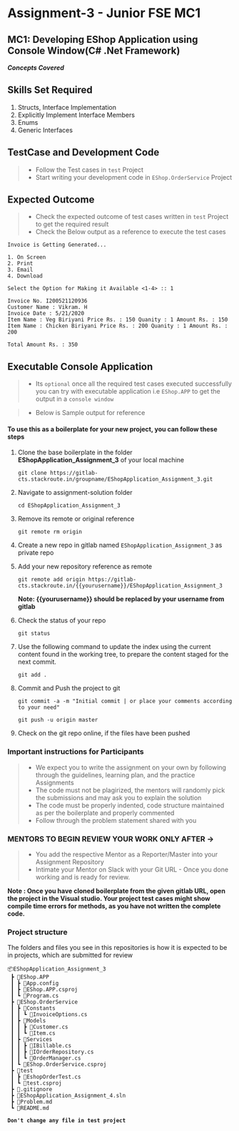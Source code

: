﻿# Assignment-3 - Junior FSE MC1

## MC1: Developing EShop Application using Console Window(C# .Net Framework) 

***Concepts Covered***

## Skills Set Required

1. Structs, Interface Implementation
2. Explicitly Implement Interface Members
3. Enums
4. Generic Interfaces

## TestCase and Development Code
> - Follow the Test cases in `test` Project
> - Start writing your development code in `EShop.OrderService` Project

## Expected Outcome 
> - Check the expected outcome of test cases written in `test` Project to get the
    required result
> - Check the Below output as a reference to execute the test cases

```
Invoice is Getting Generated...

1. On Screen
2. Print
3. Email
4. Download

Select the Option for Making it Available <1-4> :: 1

Invoice No. I200521120936
Customer Name : Vikram. H
Invoice Date : 5/21/2020
Item Name : Veg Biriyani Price Rs. : 150 Quanity : 1 Amount Rs. : 150
Item Name : Chicken Biriyani Price Rs. : 200 Quanity : 1 Amount Rs. : 200

Total Amount Rs. : 350
```
## Executable Console Application
> - Its `optional` once all the required test cases executed successfully 
    you can try with executable application i.e `EShop.APP`
    to get the output in a `console window`

> - Below is Sample output for reference

#### To use this as a boilerplate for your new project, you can follow these steps

1. Clone the base boilerplate in the folder **EShopApplication_Assignment_3** of your local machine
     
    `git clone https://gitlab-cts.stackroute.in/groupname/EShopApplication_Assignment_3.git`
         
2. Navigate to assignment-solution folder

    `cd EShopApplication_Assignment_3`

3. Remove its remote or original reference

     `git remote rm origin`

4. Create a new repo in gitlab named `EShopApplication_Assignment_3` as private repo

5. Add your new repository reference as remote

     `git remote add origin https://gitlab-cts.stackroute.in/{{yourusername}}/EShopApplication_Assignment_3`

     **Note: {{yourusername}} should be replaced by your username from gitlab**

5. Check the status of your repo 
     
     `git status`

6. Use the following command to update the index using the current content found in the working tree, to prepare the content staged for the next commit.

     `git add .`
 
7. Commit and Push the project to git

     `git commit -a -m "Initial commit | or place your comments according to your need"`

     `git push -u origin master`

8. Check on the git repo online, if the files have been pushed

### Important instructions for Participants
> - We expect you to write the assignment on your own by following through the guidelines, learning plan, and the practice Assignments
> - The code must not be plagirized, the mentors will randomly pick the submissions and may ask you to explain the solution
> - The code must be properly indented, code structure maintained as per the boilerplate and properly commented
> - Follow through the problem statement shared with you

### MENTORS TO BEGIN REVIEW YOUR WORK ONLY AFTER ->
> - You add the respective Mentor as a Reporter/Master into your Assignment Repository
> - Intimate your Mentor on Slack with your Git URL - Once you done working and is ready for review.

	   
**Note : Once you have cloned boilerplate from the given gitlab URL, open the project in the Visual studio. 
Your project test cases might show compile time errors for methods, as you have not written the complete code.**

### Project structure

The folders and files you see in this repositories is how it is expected to be in projects, which are submitted for review
```
📦EShopApplication_Assignment_3
 ┣ 📂EShop.APP
 ┃ ┣ 📜App.config
 ┃ ┣ 📜EShop.APP.csproj
 ┃ ┗ 📜Program.cs
 ┣ 📂EShop.OrderService
 ┃ ┣ 📂Constants
 ┃ ┃ ┗ 📜InvoiceOptions.cs
 ┃ ┣ 📂Models
 ┃ ┃ ┣ 📜Customer.cs
 ┃ ┃ ┗ 📜Item.cs
 ┃ ┣ 📂Services
 ┃ ┃ ┣ 📜IBillable.cs
 ┃ ┃ ┣ 📜IOrderRepository.cs
 ┃ ┃ ┗ 📜OrderManager.cs
 ┃ ┗ 📜EShop.OrderService.csproj
 ┣ 📂test
 ┃ ┣ 📜EshopOrderTest.cs
 ┃ ┗ 📜test.csproj
 ┣ 📜.gitignore
 ┣ 📜EShopApplication_Assignment_4.sln
 ┣ 📜Problem.md
 ┗ 📜README.md
```
<b> `Don't change any file in test project` </b>